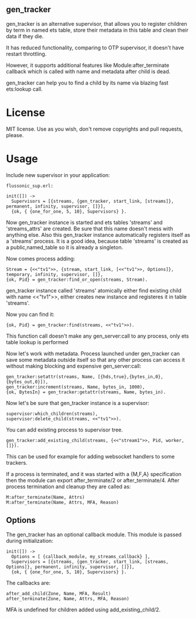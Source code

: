 gen_tracker
-----------

gen_tracker is an alternative supervisor, that allows you to register children by term in named ets table,
store their metadata in this table and clean their data if they die.

It has reduced functionality, comparing to OTP supervisor, it doesn't have restart throttling.

However, it supports additional features like Module:after_terminate callback which is called with
name and metadata after child is dead.

gen_tracker can help you to find a child by its name via blazing fast ets:lookup call.


License
=======

MIT license. Use as you wish, don't remove copyrights and pull requests, please.


Usage
=====


Include new supervisor in your application:

    flussonic_sup.erl:
    
    init([]) ->
      Supervisors = [{streams, {gen_tracker, start_link, [streams]}, permanent, infinity, supervisor, []}],
      {ok, { {one_for_one, 5, 10}, Supervisors} }.

Now gen_tracker instance is started and ets tables 'streams' and 'streams_attrs' are created. Be sure that this name doesn't mess with anything else.
Also this gen_tracker instance automatically registers itself as a 'streams' process. It is a good idea,
because table 'streams' is created as a public,named_table so it is already a singleton.


Now comes process adding:

    Stream = {<<"tv1">>, {stream, start_link, [<<"tv1">>, Options]}, temporary, infinity, supervisor, []},
    {ok, Pid} = gen_tracker:find_or_open(streams, Stream).


gen_tracker instance called 'streams' atomically either find existing child with name <<"tv1">>, either creates
new instance and registeres it in table 'streams'.


Now you can find it:

    {ok, Pid} = gen_tracker:find(streams, <<"tv1">>).


This function call doesn't make any gen_server:call to any process, only ets table lookup is performed

Now let's work with metadata. Process launched under gen_tracker can save some metadata outside itself so
that any other process can access it without making blocking and expensive gen_server:call:

    gen_tracker:setattr(streams, Name, [{hds,true},{bytes_in,0},{bytes_out,0}]),
    gen_tracker:increment(streams, Name, bytes_in, 1000),
    {ok, BytesIn} = gen_tracker:getattr(streams, Name, bytes_in).

Now let's be sure that gen_tracker instance is a supervisor:

    supervisor:which_children(streams),
    supervisor:delete_child(streams, <<"tv1">>).



You can add existing process to supervisor tree.

    gen_tracker:add_existing_child(streams, {<<"stream1">>, Pid, worker, []}).

This can be used for example for adding websocket handlers to some trackers.


If a process is terminated, and it was started with a {M,F,A} specification then the module can export
after_terminate/2 or after_terminate/4. After process termination and cleanup they are called as:

    M:after_terminate(Name, Attrs)
    M:after_terminate(Name, Attrs, MFA, Reason)


Options
-------

The gen_tracker has an optional callback module. This module is passed during initialization:

    init([]) ->
      Options = [ {callback_module, my_streams_callback} ],
      Supervisors = [{streams, {gen_tracker, start_link, [streams, Options]}, permanent, infinity, supervisor, []}],
      {ok, { {one_for_one, 5, 10}, Supervisors} }.


The callbacks are:

    after_add_child(Zone, Name, MFA, Result)
    after_terminate(Zone, Name, Attrs, MFA, Reason)

MFA is undefined for children added using add_existing_child/2.
